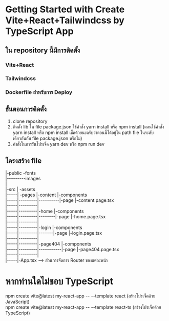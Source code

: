 # Getting Started with Create Vite+React+Tailwindcss by TypeScript App

## ใน repository นี้มีการติดตั้ง

### Vite+React

### Tailwindcss

### Dockerfile สำหรับการ Deploy

## ขั้นตอนการติดตั้ง

1. clone repository
2. ติดตั้ง lib ใน file package.json ใช้คำสั่ง yarn install หรือ npm install (ตอนใช้คำสั่ง yarn install หรือ npm install เช็คด้วยนะครับว่าตอนนี้ได้อยู่ใน path flie ในระดับเดียวกันกับ file package.json หรือไม่)
3. คำสั่งในการรันโปรเจ็ค yarn dev หรือ npm run dev

## โครงสร้าง file

|-public -fonts\
|---------images\
|\
|-src | -assets\
|-----| -pages |-content |-components\
|-----|---------|----------|-page |-content.page.tsx\
|-----|---------|\
|-----|---------|-home |-components\
|-----|---------|--------|-page |-home.page.tsx\
|-----|---------|\
|-----|---------|-login |-components\
|-----|---------|-------|-page |-login.page.tsx\
|-----|---------|\
|-----|---------|-page404 |-components\
|-----|---------|-----------|-page |-page404.page.tsx\
|-----|---------| \
|-----|-App.tsx --> ส่วนการจัดการ Router ของแต่ละหน้า

# หากท่านใดไม่ชอบ TypeScript

npm create vite@latest my-react-app -- --template react (๋สร้างโปรเจ็คด้วย JavaScript)\
npm create vite@latest my-react-app -- --template react-ts (สร้างโปรเจ็คด้วย TypeScript)
